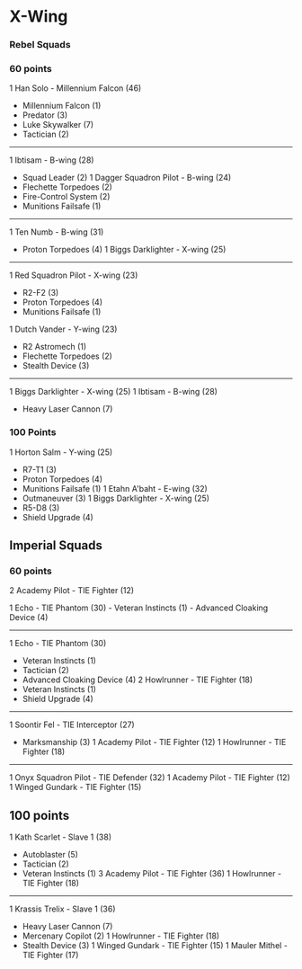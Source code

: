 # X-Wing

### Rebel Squads

### 60 points

1 Han Solo - Millennium Falcon (46)
  - Millennium Falcon (1)
  - Predator (3)
  - Luke Skywalker (7)
  - Tactician (2)

----

1 Ibtisam - B-wing (28)
  - Squad Leader (2)
1 Dagger Squadron Pilot - B-wing (24)
  - Flechette Torpedoes (2)
  - Fire-Control System (2)
  - Munitions Failsafe (1)

----

1 Ten Numb - B-wing (31)
  - Proton Torpedoes (4)
1 Biggs Darklighter - X-wing (25)

---

1 Red Squadron Pilot - X-wing (23)
  - R2-F2 (3)
  - Proton Torpedoes (4)
  - Munitions Failsafe (1)

1 Dutch Vander - Y-wing (23)
 - R2 Astromech (1)
 - Flechette Torpedoes (2)
 - Stealth Device (3)

---

1 Biggs Darklighter - X-wing (25)
1 Ibtisam - B-wing (28)
  - Heavy Laser Cannon (7)

### 100 Points

1 Horton Salm - Y-wing (25)
  - R7-T1 (3)
  - Proton Torpedoes (4)
  - Munitions Failsafe (1)
1 Etahn A'baht - E-wing (32)
  - Outmaneuver (3)
1 Biggs Darklighter - X-wing (25)
  - R5-D8 (3)
  - Shield Upgrade (4)

## Imperial Squads

### 60 points

2 Academy Pilot - TIE Fighter (12)

1 Echo - TIE Phantom (30)
	- Veteran Instincts (1)
	- Advanced Cloaking Device (4)

---

1 Echo - TIE Phantom (30)
  - Veteran Instincts (1)
  - Tactician (2)
  - Advanced Cloaking Device (4)
2 Howlrunner - TIE Fighter (18)
  - Veteran Instincts (1)
  - Shield Upgrade (4)

---

1 Soontir Fel - TIE Interceptor (27)
  - Marksmanship (3)
1 Academy Pilot - TIE Fighter (12)
1 Howlrunner - TIE Fighter (18)

---

1 Onyx Squadron Pilot - TIE Defender (32)
1 Academy Pilot - TIE Fighter (12)
1 Winged Gundark - TIE Fighter (15)

## 100 points

1 Kath Scarlet - Slave 1 (38)
  - Autoblaster (5)
  - Tactician (2)
  - Veteran Instincts (1)
3 Academy Pilot - TIE Fighter (36)
1 Howlrunner - TIE Fighter (18)

---

1 Krassis Trelix - Slave 1 (36)
  - Heavy Laser Cannon (7)
  - Mercenary Copilot (2)
1 Howlrunner - TIE Fighter (18)
  - Stealth Device (3)
1 Winged Gundark - TIE Fighter (15)
1 Mauler Mithel - TIE Fighter (17)
